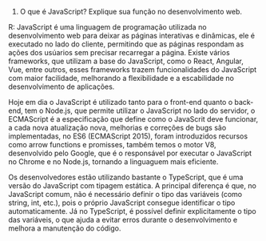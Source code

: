 1. O que é JavaScript? Explique sua função no desenvolvimento web.

R: JavaScript é uma linguagem de programação utilizada no desenvolvimento web para deixar as páginas interativas e dinâmicas, ele é executado no lado do cliente, permitindo que as páginas respondam as ações dos usúarios sem precisar recarregar a página. Existe vários frameworks, que utilizam a base do JavaScript, como o React, Angular, Vue, entre outros, esses frameworks trazem funcionalidades do JavaScript com maior facilidade, melhorando a flexibilidade e a escabilidade no desenvolvimento de aplicações. 

Hoje em dia o JavaScript é utilizado tanto para o front-end quanto o back-end, tem o Node.js, que permite utilizar o JavaScript no lado do servidor, o ECMAScript é a especificação que define como o JavaScrit deve funcionar, a cada nova atualização nova, melhorias e correções de bugs são implementadas, no ES6 (ECMAScript 2015), foram introduzidos recursos como arrow functions e promisses, também temos o motor V8, desenvolvido pelo Google, que é o responsável por executar o JavaScript no Chrome e no Node.js, tornando a linguaguem mais eficiente.

Os desenvolvedores estão utilizando bastante o TypeScript, que é uma versão do JavaScript com tipagem estática. A principal diferença é que, no JavaScript comum, não é necessário definir o tipo das variáveis (como string, int, etc.), pois o próprio JavaScript consegue identificar o tipo automaticamente. Já no TypeScript, é possível definir explicitamente o tipo das variáveis, o que ajuda a evitar erros durante o desenvolvimento e melhora a manutenção do código.